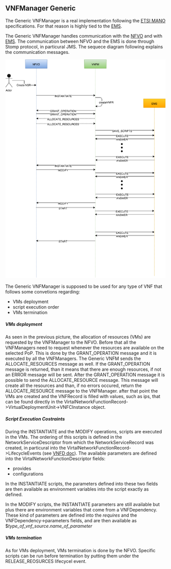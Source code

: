 VNFManager Generic
-------------------

The Generic VNFManager is a real implementation following the [ETSI MANO][nfv-mano] specifications. For that reason is highly tied to the [EMS][ems-link].

The Generic VNFManager handles communication with the [NFVO][nfvo-architecture-link] and with [EMS][ems-link]. The communication between NFVO and the EMS is done through Stomp protocol, in particural JMS. The sequece diagram following explains the communication messages.

![Sequence Diagram NFVO - VNFM - EMS][or-vnfm-sequence]

The Generic VNFManager is supposed to be used for any type of VNF that follows some convetions regarding:

* VMs deployment
* script execution order
* VMs termination


##### VMs deployment

As seen in the previous picture, the allocation of resources (VMs) are requested by the VNFManager to the NFVO. Before that all the VNFManagers need to request whenever the resources are available on the selected PoP. This is done by the GRANT_OPERATION message and it is executed by all the VNFManagers. The Generic VNFM sends the ALLOCATE_RESOURCES message as well. If the GRANT_OPERATION message is returned, than it means that there are enough resources, if not an ERROR message will be sent. After the GRANT_OPERATION message it is possible to send the ALLOCATE_RESOURCE message. This message will create all the resources and than, if no errors occured, return the ALLOCATE_RESOURCE message to the VNFManager. after that point the VMs are created and the VNFRecord is filled with values, such as ips, that can be found directly in the VirtalNetworkFunctionRecord->VirtualDeploymentUnit->VNFCInstance object. 

##### Script Execution Costraints

During the INSTANTIATE and the MODIFY operations, scripts are executed in the VMs. The ordering of this scripts is defined in the NetworkServiceDescriptor from which the NetworkServiceRecord was created, in particural into the VirtalNetworkFunctionRecord->LifecycleEvents (see [VNFD doc][vnfd-link]). The available parameters are defined into the VirtalNetworkFunctionDescriptor fields:

* provides
* configurations

In the INSTANTIATE scripts, the parameters defined into these two fields are then available as environment variables into the script exactly as defined.

In the MODIFY scripts, the INSTANTIATE parameters are still available but plus there are environment variables that come from a VNFDependency. These kind of parameters are defined into the _requires_ and the VNFDependency->parameters fields, and are then available as $*type_of_vnf_source*.*name_of_parameter*


##### VMs termination

As for VMs deployment, VMs termination is done by the NFVO. Specific scripts can be run before termination by putting them under the RELEASE_REOSURCES lifecycel event.


<!---
References
-->

[ems-link]: ems-install.md
[vnfd-link]: vnf-descriptor.md
[nfv-mano]: http://www.etsi.org/deliver/etsi_gs/NFV-MAN/001_099/001/01.01.01_60/gs_NFV-MAN001v010101p.pdf
[nfvo-architecture-link]: nfvo-architecture.md
[or-vnfm-sequence]:nfvo-architecture-images/or-vnfm-seq-dg.png